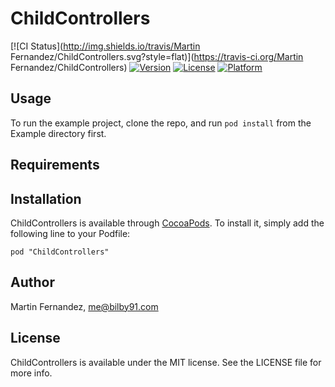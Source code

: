 # ChildControllers

[![CI Status](http://img.shields.io/travis/Martin Fernandez/ChildControllers.svg?style=flat)](https://travis-ci.org/Martin Fernandez/ChildControllers)
[![Version](https://img.shields.io/cocoapods/v/ChildControllers.svg?style=flat)](http://cocoadocs.org/docsets/ChildControllers)
[![License](https://img.shields.io/cocoapods/l/ChildControllers.svg?style=flat)](http://cocoadocs.org/docsets/ChildControllers)
[![Platform](https://img.shields.io/cocoapods/p/ChildControllers.svg?style=flat)](http://cocoadocs.org/docsets/ChildControllers)

## Usage

To run the example project, clone the repo, and run `pod install` from the Example directory first.

## Requirements

## Installation

ChildControllers is available through [CocoaPods](http://cocoapods.org). To install
it, simply add the following line to your Podfile:

    pod "ChildControllers"

## Author

Martin Fernandez, me@bilby91.com

## License

ChildControllers is available under the MIT license. See the LICENSE file for more info.


